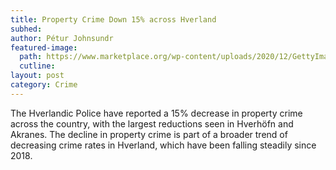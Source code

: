 ```yaml
---
title: Property Crime Down 15% across Hverland
subhed: 
author: Pétur Johnsundr
featured-image: 
  path: https://www.marketplace.org/wp-content/uploads/2020/12/GettyImages-1126734982-crop.jpg?fit=2880%2C1620
  cutline: 
layout: post
category: Crime
---
```


The Hverlandic Police have reported a 15% decrease in property crime across the country, with the largest reductions seen in Hverhöfn and Akranes. The decline in property crime is part of a broader trend of decreasing crime rates in Hverland, which have been falling steadily since 2018.

